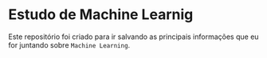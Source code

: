 # Estudo de Machine Learnig

Este repositório foi criado para ir salvando as principais informações que eu for juntando sobre `Machine Learning`.
